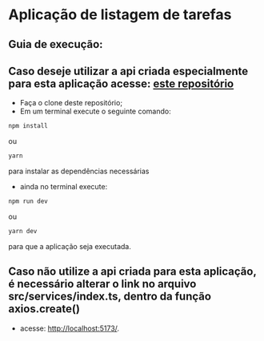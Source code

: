 # Aplicação de listagem de tarefas

## Guia de execução:

## Caso deseje utilizar a api criada especialmente para esta aplicação acesse: [este repositório](https://github.com/rafael-bertoldo/simple_task_api)

- Faça o clone deste repositório;
- Em um terminal execute o seguinte comando:

```bash
npm install
```

ou

```bash
yarn
```

para instalar as dependências necessárias

- ainda no terminal execute:

```bash
npm run dev
```

ou 

```bash
yarn dev
```

para que a aplicação seja executada.

## Caso não utilize a api criada para esta aplicação, é necessário alterar o link no arquivo src/services/index.ts, dentro da função axios.create()

- acesse: [http://localhost:5173/](http://localhost:5173/).
